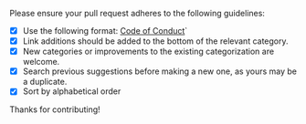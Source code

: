 Please ensure your pull request adheres to the following guidelines:

- [X] Use the following format:  [Code of Conduct](CODE_OF_CONDUCT.md)`
- [X] Link additions should be added to the bottom of the relevant category.
- [X] New categories or improvements to the existing categorization are welcome.
- [X] Search previous suggestions before making a new one, as yours may be a duplicate.
- [X] Sort by alphabetical order

Thanks for contributing!
